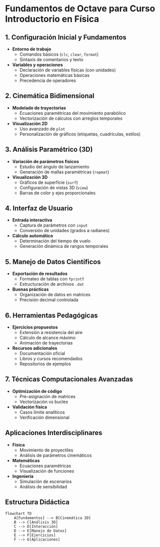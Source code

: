 # Fundamentos de Octave para Curso Introductorio en Física

## 1. Configuración Inicial y Fundamentos
- **Entorno de trabajo**
  - Comandos básicos (`clc`, `clear`, `format`)
  - Sintaxis de comentarios y texto
- **Variables y operaciones**
  - Declaración de variables físicas (con unidades)
  - Operaciones matemáticas básicas
  - Precedencia de operadores

## 2. Cinemática Bidimensional
- **Modelado de trayectorias**
  - Ecuaciones paramétricas del movimiento parabólico
  - Vectorización de cálculos con arreglos temporales
- **Visualización 2D**
  - Uso avanzado de `plot`
  - Personalización de gráficos (etiquetas, cuadrículas, estilos)

## 3. Análisis Paramétrico (3D)
- **Variación de parámetros físicos**
  - Estudio del ángulo de lanzamiento
  - Generación de mallas paramétricas (`repmat`)
- **Visualización 3D**
  - Gráficos de superficie (`surf`)
  - Configuración de vistas 3D (`view`)
  - Barras de color y ejes proporcionales

## 4. Interfaz de Usuario
- **Entrada interactiva**
  - Captura de parámetros con `input`
  - Conversión de unidades (grados a radianes)
- **Cálculo automático**
  - Determinación del tiempo de vuelo
  - Generación dinámica de rangos temporales

## 5. Manejo de Datos Científicos
- **Exportación de resultados**
  - Formateo de tablas con `fprintf`
  - Estructuración de archivos `.dat`
- **Buenas prácticas**
  - Organización de datos en matrices
  - Precisión decimal controlada

## 6. Herramientas Pedagógicas
- **Ejercicios propuestos**
  - Extensión a resistencia del aire
  - Cálculo de alcance máximo
  - Animación de trayectorias
- **Recursos adicionales**
  - Documentación oficial
  - Libros y cursos recomendados
  - Repositorios de ejemplos

## 7. Técnicas Computacionales Avanzadas
- **Optimización de código**
  - Pre-asignación de matrices
  - Vectorización vs bucles
- **Validación física**
  - Casos límite analíticos
  - Verificación dimensional

## Aplicaciones Interdisciplinares
- **Física**
  - Movimiento de proyectiles
  - Análisis de parámetros cinemáticos
- **Matemáticas**
  - Ecuaciones paramétricas
  - Visualización de funciones
- **Ingeniería**
  - Simulación de escenarios
  - Análisis de sensibilidad

## Estructura Didáctica
```mermaid
flowchart TD
    A[Fundamentos] --> B[Cinemática 2D]
    B --> C[Análisis 3D]
    C --> D[Interacción]
    D --> E[Manejo de Datos]
    E --> F[Ejercicios]
    F --> G[Aplicaciones]
